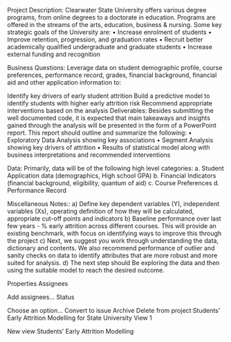 Project Description:
Clearwater State University offers various degree programs, from online degrees to a doctorate in education. Programs are offered in the streams of the arts, education, business & nursing.
Some key strategic goals of the University are:
• Increase enrolment of students
• Improve retention, progression, and graduation rates
• Recruit better academically qualified undergraduate and graduate students
• Increase external funding and recognition

Business Questions:
Leverage data on student demographic profile, course preferences, performance record, grades, financial background, financial aid and other application information to:

Identify key drivers of early student attrition
Build a predictive model to identify students with higher early attrition risk
Recommend appropriate interventions based on the analysis
Deliverables:
Besides submitting the well documented code, it is expected that main takeaways and insights gained through the analysis will be presented in the form of a PowerPoint report. This report should outline and summarize the
following:
• Exploratory Data Analysis showing key associations
• Segment Analysis showing key drivers of attrition
• Results of statistical model along with business interpretations and recommended interventions

Data:
Primarily, data will be of the following high level categories:
a. Student Application data (demographics, High school GPA)
b. Financial Indicators (financial background, eligibility, quantum of aid)
c. Course Preferences
d. Performance Record

Miscellaneous Notes::
a) Define key dependent variables (Y), independent variables (Xs), operating definition of how they will be calculated, appropriate cut-off points and indicators
b) Baseline performance over last few years - % early attrition across different courses. This will provide an existing benchmark, with focus on identifying ways to improve this through the project
c) Next, we suggest you work through understanding the data, dictionary and contents. We also recommend performance of outlier and sanity checks on data to identify attributes that are more robust and more suited for analysis.
d) The next step should Be exploring the data and then using the suitable model to reach the desired outcome.

Properties
Assignees

Add assignees…
Status

Choose an option…
Convert to issue
Archive
Delete from project
Students’ Early Attrition Modelling for State University
View 1

New view
Students’ Early Attrition Modelling
